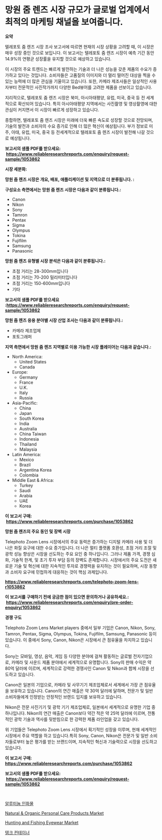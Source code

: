 <p><h1>망원 줌 렌즈 시장 규모가 글로벌 업계에서 최적의 마케팅 채널을 보여줍니다.</h1></p><p><strong>요약</strong></p>
<p><p>텔레포토 줌 렌즈 시장 조사 보고서에 따르면 현재의 시장 상황을 고려할 때, 이 시장은 매우 성장 중인 것으로 보입니다. 이 보고서는 텔레포토 줌 렌즈 시장이 예측 기간 동안 14.9%의 연평균 성장률을 유지할 것으로 예상하고 있습니다.</p><p>이 시장의 주요 트렌드는 빠르게 발전하는 기술과 더 나은 성능을 갖춘 제품의 수요가 증가하고 있다는 것입니다. 소비자들은 고품질의 이미지와 더 멀리 떨어진 대상을 찍을 수 있는 능력에 더 많은 관심을 기울이고 있습니다. 또한, 카메라 제조사들은 일상적인 사용자부터 전문적인 사진작가까지 다양한 Bed뷰어를 고려한 제품을 선보이고 있습니다.</p><p>지리적으로, 텔레포토 줌 렌즈 시장은 북미, 아시아태평양, 유럽, 미국, 중국 등 전 세계적으로 확산되어 있습니다. 특히 아시아태평양 지역에서는 사진촬영 및 영상촬영에 대한 관심이 커지면서 이 시장이 빠르게 성장하고 있습니다.</p><p>종합하면, 텔레포토 줌 렌즈 시장은 미래에 더욱 빠른 속도로 성장할 것으로 전망되며, 기술의 발전과 소비자의 수요 증가로 인해 더 많은 혁신이 예상됩니다. 부가 정보로 미주, 아태, 유럽, 미국, 중국 등 전세계적으로 텔레포토 줌 렌즈 시장이 발전해 나갈 것으로 예상됩니다.</p></p>
<p><strong>보고서의 샘플 PDF를 받으세요: &nbsp;<a href="https://www.reliableresearchreports.com/enquiry/request-sample/1053862">https://www.reliableresearchreports.com/enquiry/request-sample/1053862</a></strong></p>
<p><strong>시장 세분화:</strong></p>
<p><strong> 망원 줌 렌즈 시장은 개요, 배포, 애플리케이션 및 지역으로 더 분류됩니다. :</strong></p>
<p><strong>구성요소 측면에서는 망원 줌 렌즈 시장은 다음과 같이 분류됩니다.:</strong></p>
<p><ul><li>Canon</li><li>Nikon</li><li>Sony</li><li>Tamron</li><li>Pentax</li><li>Sigma</li><li>Olympus</li><li>Tokina</li><li>Fujifilm</li><li>Samsung</li><li>Panasonic</li></ul></p>
<p><strong> 망원 줌 렌즈 유형별 시장 분석은 다음과 같이 분류됩니다.:</strong></p>
<p><ul><li>초점 거리는 28-300mm입니다</li><li>초점 거리는 70-200 밀리미터입니다</li><li>초점 거리는 150-600mm입니다</li><li>기타</li></ul></p>
<p><strong>보고서의 샘플 PDF를 받으세요 :<a href="https://www.reliableresearchreports.com/enquiry/request-sample/1053862">https://www.reliableresearchreports.com/enquiry/request-sample/1053862</a></strong></p>
<p><strong> 망원 줌 렌즈 응용 분야별 시장 산업 조사는 다음과 같이 분류됩니다.:</strong></p>
<p><ul><li>카메라 제조업체</li><li>포토그래퍼</li></ul></p>
<p><strong>지역 측면에서 망원 줌 렌즈 지역별로 이용 가능한 시장 플레이어는 다음과 같습니다.:</strong></p>
<p><ul>
    <li>
        North America:
        <ul>
            <li>United States</li>
            <li>Canada</li>
        </ul>
    </li>
    <li>
        Europe:
        <ul>
            <li>Germany</li>
            <li>France</li>
            <li>U.K.</li>
            <li>Italy</li>
            <li>Russia</li>
        </ul>
    </li>
    <li>
        Asia-Pacific:
        <ul>
            <li>China</li>
            <li>Japan</li>
            <li>South Korea</li>
            <li>India</li>
            <li>Australia</li>
            <li>China Taiwan</li>
            <li>Indonesia</li>
            <li>Thailand</li>
            <li>Malaysia</li>
        </ul>
    </li>
    <li>
        Latin America:
        <ul>
            <li>Mexico</li>
            <li>Brazil</li>
            <li>Argentina Korea</li>
            <li>Colombia</li>
        </ul>
    </li>
    <li>
        Middle East & Africa:
        <ul>
            <li>Turkey</li>
            <li>Saudi</li>
            <li>Arabia</li>
            <li>UAE</li>
            <li>Korea</li>
        </ul>
    </li>
    </ul></p>
<p><strong>이 보고서 구매: &nbsp;<a href="https://www.reliableresearchreports.com/purchase/1053862">https://www.reliableresearchreports.com/purchase/1053862</a></strong></p>
<p><strong>망원 줌 렌즈의 주요 동인 및 장벽 시장</strong></p>
<p><p>Telephoto Zoom Lens 시장에서의 주요 동력은 증가하는 디지털 카메라 사용 및 더 나은 화질 요구에 대한 수요 증가입니다. 더 나은 멀티 플랫폼 호환성, 초점 거리 조절 및 광학 성능 향상은 시장을 선도하는 주요 요인 중 하나입니다. 그러나 제품 가격, 경쟁 심화, 기술적 한계, 및 초기 투자 부담 등의 장벽도 존재합니다. 시장에서의 주요 도전은 새로운 기술 및 혁신에 대한 지속적인 투자로 경쟁력을 유지하는 것이 필요하며, 시장 동향과 소비자 요구에 민첩하게 대응하는 것이 핵심 과제입니다.</p></p>
<p><strong><a href="https://www.reliableresearchreports.com/telephoto-zoom-lens-r1053862">https://www.reliableresearchreports.com/telephoto-zoom-lens-r1053862</a></strong></p>
<p><strong>이 보고서를 구매하기 전에 궁금한 점이 있으면 문의하거나 공유하세요.: &nbsp;<a href="https://www.reliableresearchreports.com/enquiry/pre-order-enquiry/1053862">https://www.reliableresearchreports.com/enquiry/pre-order-enquiry/1053862</a></strong></p>
<p><strong>경쟁 구도</strong></p>
<p><p>Telephoto Zoom Lens Market players 중에서 일부 기업은 Canon, Nikon, Sony, Tamron, Pentax, Sigma, Olympus, Tokina, Fujifilm, Samsung, Panasonic 등이 있습니다. 이 중에서 Sony, Canon, Nikon은 시장에서 큰 점유율을 차지하고 있습니다.</p><p>Sony는 모바일, 영상, 음악, 게임 등 다양한 분야에 걸쳐 활동하는 글로벌 전자기업으로, 카메라 및 사운드 제품 분야에서 세계적으로 유명합니다. Sony의 판매 수익은 약 80억 달러에 이르며, 세계적으로 강력한 경쟁사인 Canon 및 Nikon과 함께 시장을 선도하고 있습니다.</p><p>Canon은 일본의 기업으로, 카메라 및 사무기기 제조업체로서 세계에서 가장 큰 점유율을 보유하고 있습니다. Canon의 연간 매출은 약 30억 달러에 달하며, 전문가 및 일반 소비자들에게 인정받는 안정적인 브랜드 입지를 보유하고 있습니다.</p><p>Nikon은 전문 사진기기 및 광학 기기 제조업체로, 일본에서 세계적으로 유명한 기업 중 하나입니다. Nikon의 연간 매출은 Canon보다 약간 적은 약 25억 달러에 이르며, 전통적인 광학 기술과 역사를 뒷받침으로 한 강력한 제품 라인업을 갖고 있습니다.</p><p>위 기업들은 Telephoto Zoom Lens 시장에서 획기적인 성장을 이루며, 현재 세계적인 시장에서 주요 역할을 하고 있습니다.특히 Sony, Canon, Nikon은 전문가 및 일반 소비자들로부터 높은 평가를 받는 브랜드이며, 지속적인 혁신과 기술력으로 시장을 선도하고 있습니다.</p></p>
<p><strong>이 보고서 구매: &nbsp; <a href="https://www.reliableresearchreports.com/purchase/1053862">https://www.reliableresearchreports.com/purchase/1053862</a></strong></p>
<p><strong>보고서의 샘플 PDF를 받으세요: &nbsp;<a href="https://www.reliableresearchreports.com/enquiry/request-sample/1053862">https://www.reliableresearchreports.com/enquiry/request-sample/1053862</a></strong><strong></strong></p>
<p>&nbsp;</p>
<p><p><a href="https://github.com/CorEmtymerich56566/Market-Research-Report-List-1/blob/main/293052919528.md">알루미늄 인화물</a></p><p><a href="https://www.linkedin.com/pulse/natural-amp-organic-personal-care-products-market-dynamics-jjlee?trackingId=viQi0S%2B6tL7FsIhOZqRvow%3D%3D">Natural & Organic Personal Care Products Market</a></p><p><a href="https://www.linkedin.com/pulse/hunting-fishing-eyewear-market-analysis-examines-its-scope-1pvbf?trackingId=aY1S%2BaKNDGHO1ZKRJ29GuQ%3D%3D">Hunting and Fishing Eyewear Market</a></p><p><a href="https://github.com/GabrielBlanda5656/Market-Research-Report-List-1/blob/main/174371119527.md">탱크 컨테이너</a></p></p>